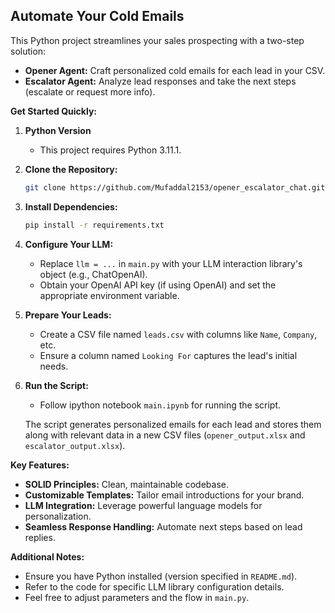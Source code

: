 ## Automate Your Cold Emails 

This Python project streamlines your sales prospecting with a two-step solution:

* **Opener Agent:** Craft personalized cold emails for each lead in your CSV.
* **Escalator Agent:** Analyze lead responses and take the next steps (escalate or request more info).

**Get Started Quickly:**

1. **Python Version**

   - This project requires Python 3.11.1.

2. **Clone the Repository:**

   ```bash
   git clone https://github.com/Mufaddal2153/opener_escalator_chat.git
   ```

3. **Install Dependencies:**

   ```bash
   pip install -r requirements.txt
   ```

4. **Configure Your LLM:**

   - Replace `llm = ...` in `main.py` with your LLM interaction library's object (e.g., ChatOpenAI).
   - Obtain your OpenAI API key (if using OpenAI) and set the appropriate environment variable.

5. **Prepare Your Leads:**

   - Create a CSV file named `leads.csv` with columns like `Name`, `Company`, etc.
   - Ensure a column named `Looking For` captures the lead's initial needs.

6. **Run the Script:**

   - Follow ipython notebook `main.ipynb` for running the script.

   The script generates personalized emails for each lead and stores them along with relevant data in a new CSV files (`opener_output.xlsx` and `escalator_output.xlsx`).

**Key Features:**

* **SOLID Principles:** Clean, maintainable codebase.
* **Customizable Templates:** Tailor email introductions for your brand.
* **LLM Integration:** Leverage powerful language models for personalization.
* **Seamless Response Handling:** Automate next steps based on lead replies.

**Additional Notes:**

* Ensure you have Python installed (version specified in `README.md`).
* Refer to the code for specific LLM library configuration details.
* Feel free to adjust parameters and the flow in `main.py`.